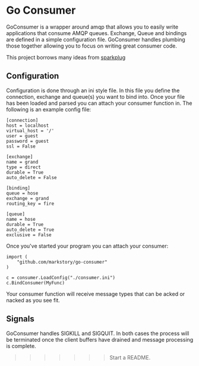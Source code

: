 # Go Consumer

GoConsumer is a wrapper around amqp that allows you to easily write
applications that consume AMQP queues. Exchange, Queue and bindings
are defined in a simple configuration file. GoConsumer handles plumbing
those together allowing you to focus on writing great consumer code.

This project borrows many ideas from [sparkplug](https://pypi.python.org/pypi/sparkplug/1.4)

## Configuration

Configuration is done through an ini style file. In this file you define the connection,
exchange and queue(s) you want to bind into. Once your file has been loaded and parsed you
can attach your consumer function in. The following is an example config file:

	[connection]
	host = localhost
	virtual_host = '/'
	user = guest
	password = guest
	ssl = False

	[exchange]
	name = grand
	type = direct
	durable = True
	auto_delete = False

	[binding]
	queue = hose
	exchange = grand
	routing_key = fire

	[queue]
	name = hose
	durable = True
	auto_delete = True
	exclusive = False

Once you've started your program you can attach your consumer:

	import (
		"github.com/markstory/go-consumer"
	)

	c = consumer.LoadConfig("./consumer.ini")
	c.BindConsumer(MyFunc)

Your consumer function will receive message types that can be acked
or nacked as you see fit.

## Signals

GoConsumer handles SIGKILL and SIGQUIT. In both cases the process will be terminated
once the client buffers have drained and message processing is complete.

>>>>>>> Start a README.
